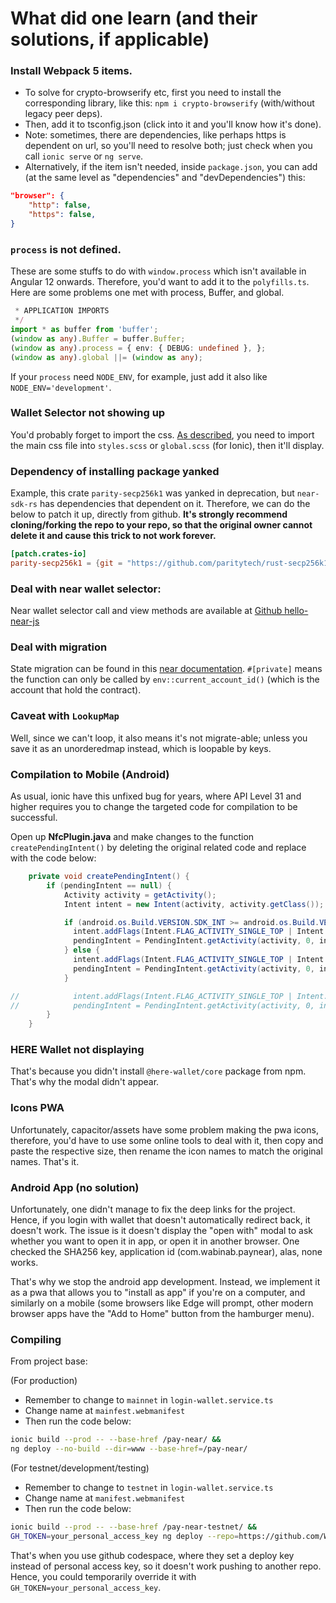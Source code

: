 # What did one learn (and their solutions, if applicable)

### Install Webpack 5 items. 
- To solve for crypto-browserify etc, first you need to install the corresponding library, like this: `npm i crypto-browserify` (with/without legacy peer deps).
- Then, add it to tsconfig.json (click into it and you'll know how it's done). 
- Note: sometimes, there are dependencies, like perhaps https is dependent on url, so you'll need to resolve both; just check when you call `ionic serve` or `ng serve`. 
- Alternatively, if the item isn't needed, inside `package.json`, you can add (at the same level as "dependencies" and "devDependencies") this: 
```json
"browser": {
    "http": false,
    "https": false,
}
```

### `process` is not defined. 
These are some stuffs to do with `window.process` which isn't available in Angular 12 onwards. Therefore, you'd want to add it to the `polyfills.ts`. Here are some problems one met with process, Buffer, and global. 
```ts
 * APPLICATION IMPORTS
 */
import * as buffer from 'buffer';
(window as any).Buffer = buffer.Buffer;
(window as any).process = { env: { DEBUG: undefined }, };
(window as any).global ||= (window as any);
```

If your `process` need `NODE_ENV`, for example, just add it also like `NODE_ENV='development'`. 

### Wallet Selector not showing up
You'd probably forget to import the css. [As described](https://github.com/near/wallet-selector/tree/main/packages/modal-ui), you need to import the main css file into `styles.scss` or `global.scss` (for Ionic), then it'll display. 

### Dependency of installing package yanked
Example, this crate `parity-secp256k1` was yanked in deprecation, but `near-sdk-rs` has dependencies that dependent on it. Therefore, we can do the below to patch it up, directly from github. **It's strongly recommend cloning/forking the repo to your repo, so that the original owner cannot delete it and cause this trick to not work forever.**
```toml
[patch.crates-io]
parity-secp256k1 = {git = "https://github.com/paritytech/rust-secp256k1"}
```

### Deal with near wallet selector: 
Near wallet selector call and view methods are available at [Github hello-near-js](https://github.com/near-examples/hello-near-js/blob/master/frontend/near-wallet.js)

### Deal with migration
State migration can be found in this [near documentation](https://docs.near.org/tutorials/examples/update-contract-migrate-state). `#[private]` means the function can only be called by `env::current_account_id()` (which is the account that hold the contract). 

### Caveat with `LookupMap`
Well, since we can't loop, it also means it's not migrate-able; unless you save it as an unorderedmap instead, which is loopable by keys. 

### Compilation to Mobile (Android)
As usual, ionic have this unfixed bug for years, where API Level 31 and higher requires you to change the targeted code for compilation to be successful. 

Open up **NfcPlugin.java** and make changes to the function `createPendingIntent()` by deleting the original related code and replace with the code below:

```java
    private void createPendingIntent() {
        if (pendingIntent == null) {
            Activity activity = getActivity();
            Intent intent = new Intent(activity, activity.getClass());

            if (android.os.Build.VERSION.SDK_INT >= android.os.Build.VERSION_CODES.M) {
              intent.addFlags(Intent.FLAG_ACTIVITY_SINGLE_TOP | Intent.FLAG_ACTIVITY_CLEAR_TOP);
              pendingIntent = PendingIntent.getActivity(activity, 0, intent, PendingIntent.FLAG_IMMUTABLE);
            } else {
              intent.addFlags(Intent.FLAG_ACTIVITY_SINGLE_TOP | Intent.FLAG_ACTIVITY_CLEAR_TOP);
              pendingIntent = PendingIntent.getActivity(activity, 0, intent, 0);
            }

//            intent.addFlags(Intent.FLAG_ACTIVITY_SINGLE_TOP | Intent.FLAG_ACTIVITY_CLEAR_TOP);
//            pendingIntent = PendingIntent.getActivity(activity, 0, intent, 0);
        }
    }
```

### HERE Wallet not displaying
That's because you didn't install `@here-wallet/core` package from npm. That's why the modal didn't appear. 

### Icons PWA
Unfortunately, capacitor/assets have some problem making the pwa icons, therefore, you'd have to use some online tools to deal with it, then copy and paste the respective size, then rename the icon names to match the original names. That's it. 

### Android App (no solution)
Unfortunately, one didn't manage to fix the deep links for the project. Hence, if you login with wallet that doesn't automatically redirect back, it doesn't work. The issue is it doesn't display the "open with" modal to ask whether you want to open it in app, or open it in another browser. One checked the SHA256 key, application id (com.wabinab.paynear), alas, none works. 

That's why we stop the android app development. Instead, we implement it as a pwa that allows you to "install as app" if you're on a computer, and similarly on a mobile (some browsers like Edge will prompt, other modern browser apps have the "Add to Home" button from the hamburger menu). 

### Compiling
From project base: 

(For production)
- Remember to change to `mainnet` in `login-wallet.service.ts`
- Change name at `mainfest.webmanifest`
- Then run the code below: 

```bash
ionic build --prod -- --base-href /pay-near/ &&
ng deploy --no-build --dir=www --base-href=/pay-near/
```

(For testnet/development/testing)
- Remember to change to `testnet` in `login-wallet.service.ts`
- Change name at `manifest.webmanifest`
- Then run the code below: 

```bash
ionic build --prod -- --base-href /pay-near-testnet/ &&
GH_TOKEN=your_personal_access_key ng deploy --repo=https://github.com/Wabinab/pay-near-testnet.git --no-build --dir=www --base-href=/pay-near-testnet/ 
```

That's when you use github codespace, where they set a deploy key instead of personal access key, so it doesn't work pushing to another repo. Hence, you could temporarily override it with `GH_TOKEN=your_personal_access_key`. 